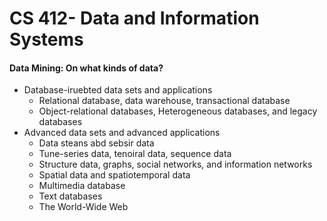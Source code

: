 # CS 412- Data and Information Systems

#### Data Mining: On what kinds of data?

-   Database-iruebted data sets and applications
    -   Relational database, data warehouse, transactional database
    -   Object-relational databases, Heterogeneous databases, and legacy databases
-   Advanced data sets and advanced applications
    -   Data steans abd sebsir data
    -   Tune-series data, tenoiral data, sequence data
    -   Structure data, graphs, social networks, and information networks
    -   Spatial data and spatiotemporal data
    -   Multimedia database
    -   Text databases
    -   The World-Wide Web